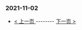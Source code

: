 ### 2021-11-02 
 

- [ < 上一页 ](https://github.com/able8/weibo-hot-record/blob/master/2021-11-01.md) -------- [ 下一页 > ](https://github.com/able8/weibo-hot-record/blob/master/2021-11-03.md)